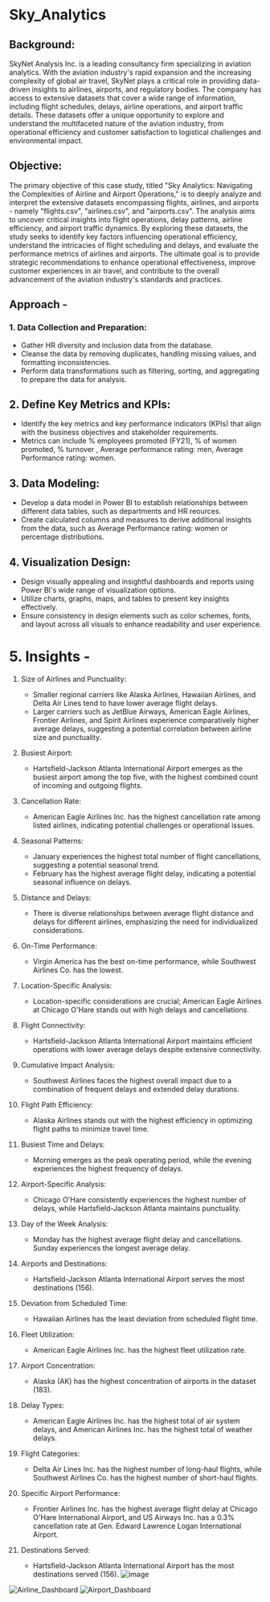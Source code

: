# Sky_Analytics

## Background:

SkyNet Analysis Inc. is a leading consultancy firm specializing in aviation analytics. With the aviation industry's rapid expansion and the increasing complexity of global air travel, SkyNet plays a critical role in providing data-driven insights to airlines, airports, and regulatory bodies. The company has access to extensive datasets that cover a wide range of information, including flight schedules, delays, airline operations, and airport traffic details. These datasets offer a unique opportunity to explore and understand the multifaceted nature of the aviation industry, from operational efficiency and customer satisfaction to logistical challenges and environmental impact.

## Objective:

The primary objective of this case study, titled "Sky Analytics: Navigating the Complexities of Airline and Airport Operations," is to deeply analyze and interpret the extensive datasets encompassing flights, airlines, and airports - namely "flights.csv", "airlines.csv", and "airports.csv". The analysis aims to uncover critical insights into flight operations, delay patterns, airline efficiency, and airport traffic dynamics. By exploring these datasets, the study seeks to identify key factors influencing operational efficiency, understand the intricacies of flight scheduling and delays, and evaluate the performance metrics of airlines and airports. The ultimate goal is to provide strategic recommendations to enhance operational effectiveness, improve customer experiences in air travel, and contribute to the overall advancement of the aviation industry's standards and practices.

## Approach - 

### 1. Data Collection and Preparation:

- Gather HR diversity and inclusion data from the database.
- Cleanse the data by removing duplicates, handling missing values, and formatting inconsistencies.
- Perform data transformations such as filtering, sorting, and aggregating to prepare the data for analysis.

## 2. Define Key Metrics and KPIs:

- Identify the key metrics and key performance indicators (KPIs) that align with the business objectives and stakeholder requirements.
- Metrics can include % employees promoted (FY21), % of women promoted, % turnover , Average performance rating: men, Average Performance rating: women.

## 3. Data Modeling:

- Develop a data model in Power BI to establish relationships between different data tables, such as departments and HR reources.
- Create calculated columns and measures to derive additional insights from the data, such as Average Performance rating: women or percentage distributions.

## 4. Visualization Design:

- Design visually appealing and insightful dashboards and reports using Power BI's wide range of visualization options.
- Utilize charts, graphs, maps, and tables to present key insights effectively.
- Ensure consistency in design elements such as color schemes, fonts, and layout across all visuals to enhance readability and user experience.

# 5. Insights - 
1. Size of Airlines and Punctuality:
   - Smaller regional carriers like Alaska Airlines, Hawaiian Airlines, and Delta Air Lines tend to have lower average flight delays.
   - Larger carriers such as JetBlue Airways, American Eagle Airlines, Frontier Airlines, and Spirit Airlines experience comparatively higher average delays, suggesting a potential correlation between airline size and punctuality.

2. Busiest Airport:
   - Hartsfield-Jackson Atlanta International Airport emerges as the busiest airport among the top five, with the highest combined count of incoming and outgoing flights.

3. Cancellation Rate:
   - American Eagle Airlines Inc. has the highest cancellation rate among listed airlines, indicating potential challenges or operational issues.

4. Seasonal Patterns:
   - January experiences the highest total number of flight cancellations, suggesting a potential seasonal trend.
   - February has the highest average flight delay, indicating a potential seasonal influence on delays.

5. Distance and Delays:
   - There is diverse relationships between average flight distance and delays for different airlines, emphasizing the need for individualized considerations.

6. On-Time Performance:
   - Virgin America has the best on-time performance, while Southwest Airlines Co. has the lowest.

7. Location-Specific Analysis:
   - Location-specific considerations are crucial; American Eagle Airlines at Chicago O'Hare stands out with high delays and cancellations.

8. Flight Connectivity:
   - Hartsfield-Jackson Atlanta International Airport maintains efficient operations with lower average delays despite extensive connectivity.

9. Cumulative Impact Analysis:
   - Southwest Airlines faces the highest overall impact due to a combination of frequent delays and extended delay durations.

10. Flight Path Efficiency:
    - Alaska Airlines stands out with the highest efficiency in optimizing flight paths to minimize travel time.

11. Busiest Time and Delays:
    - Morning emerges as the peak operating period, while the evening experiences the highest frequency of delays.

12. Airport-Specific Analysis:
    - Chicago O'Hare consistently experiences the highest number of delays, while Hartsfield-Jackson Atlanta maintains punctuality.

13. Day of the Week Analysis:
    - Monday has the highest average flight delay and cancellations. Sunday experiences the longest average delay.

14. Airports and Destinations:
    - Hartsfield-Jackson Atlanta International Airport serves the most destinations (156).

15. Deviation from Scheduled Time:
    - Hawaiian Airlines has the least deviation from scheduled flight time.

16. Fleet Utilization:
    - American Eagle Airlines Inc. has the highest fleet utilization rate.

17. Airport Concentration:
    - Alaska (AK) has the highest concentration of airports in the dataset (183).

18. Delay Types:
    - American Eagle Airlines Inc. has the highest total of air system delays, and American Airlines Inc. has the highest total of weather delays.

19. Flight Categories:
    - Delta Air Lines Inc. has the highest number of long-haul flights, while Southwest Airlines Co. has the highest number of short-haul flights.

20. Specific Airport Performance:
    - Frontier Airlines Inc. has the highest average flight delay at Chicago O'Hare International Airport, and US Airways Inc. has a 0.3% cancellation rate at Gen. Edward Lawrence Logan International Airport.

21. Destinations Served:
    - Hartsfield-Jackson Atlanta International Airport has the most destinations served (156).
![image](https://github.com/Rohit-Saswadkar/Sky_Analytics/assets/126965510/351940bc-e3e6-4267-838b-3e0ce73f7b25)

![Airline_Dashboard](https://github.com/Rohit-Saswadkar/Sky_Analytics/assets/126965510/0a12282b-72d2-4060-a806-10914cc95e49)
![Airport_Dashboard](https://github.com/Rohit-Saswadkar/Sky_Analytics/assets/126965510/d3e89445-e5e1-4440-92d8-300d57c3248f)
